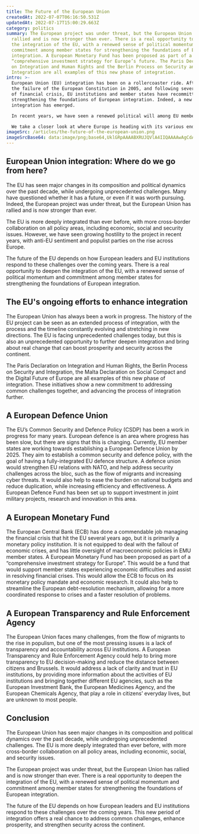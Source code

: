 ```yaml
---
title: The Future of the European Union
createdAt: 2022-07-07T06:16:50.531Z
updatedAt: 2022-07-17T15:00:29.663Z
category: politics
summary: The European project was under threat, but the European Union has
  rallied and is now stronger than ever. There is a real opportunity to deepen
  the integration of the EU, with a renewed sense of political momentum and
  commitment among member states for strengthening the foundations of European
  integration. A European Monetary Fund has been proposed as part of a
  “comprehensive investment strategy for Europe’s future. The Paris Declaration
  on Integration and Human Rights and the Berlin Process on Security and
  Integration are all examples of this new phase of integration.
intro: >-
  European Union (EU) integration has been on a rollercoaster ride. After
  the failure of the European Constitution in 2005, and following several years
  of financial crisis, EU institutions and member states have recommitted to
  strengthening the foundations of European integration. Indeed, a new wave of
  integration has emerged.

  In recent years, we have seen a renewed political will among EU member states to tackle common challenges together and further strengthen the European Union. The Paris Declaration on Integration and Human Rights; the Berlin Process on Security and Integration; the Malta Declaration on Social Compact and the Digital Future of Europe are all examples of this new phase of integration.

  We take a closer look at where Europe is heading with its various endeavours towards greater unity.
imageSrc: /articles/the-future-of-the-european-union.png
imageSrcBase64: data:image/png;base64,UklGRpAAAABXRUJQVlA4IIQAAAAwAgCdASoKAAoAAUAmJbACdAYSqYRASWKwAAD5fIemP+3ml/wbqi2pqrTlygiLIuPsCpTgRrQTFkjnuZ/D/9IfvHRka5T5xTd5/x7In92XfbwNn/xnz/tj+XCh/FPclN+3bUa//OSSXlpw1Ij//pQ5zAQf8nY4f4gT1IE7/ZWaizKkAAA=
---
```


## European Union integration: Where do we go from here?

The EU has seen major changes in its composition and political dynamics over the past decade, while undergoing unprecedented challenges. Many have questioned whether it has a future, or even if it was worth pursuing. Indeed, the European project was under threat, but the European Union has rallied and is now stronger than ever.

The EU is more deeply integrated than ever before, with more cross-border collaboration on all policy areas, including economic, social and security issues. However, we have seen growing hostility to the project in recent years, with anti-EU sentiment and populist parties on the rise across Europe.

The future of the EU depends on how European leaders and EU institutions respond to these challenges over the coming years. There is a real opportunity to deepen the integration of the EU, with a renewed sense of political momentum and commitment among member states for strengthening the foundations of European integration.

## The EU's ongoing efforts to enhance integration

The European Union has always been a work in progress. The history of the EU project can be seen as an extended process of integration, with the process and the timeline constantly evolving and stretching in new directions.
The EU is facing unprecedented challenges today, but this is also an unprecedented opportunity to further deepen integration and bring about real change that can boost prosperity and security across the continent.

The Paris Declaration on Integration and Human Rights, the Berlin Process on Security and Integration, the Malta Declaration on Social Compact and the Digital Future of Europe are all examples of this new phase of integration. These initiatives show a new commitment to addressing common challenges together, and advancing the process of integration further.

## A European Defence Union

The EU’s Common Security and Defence Policy (CSDP) has been a work in progress for many years. European defence is an area where progress has been slow, but there are signs that this is changing.
Currently, EU member states are working towards establishing a European Defence Union by 2025. They aim to establish a common security and defence policy, with the goal of having a fully-integrated EU defence structure.
A defence union would strengthen EU relations with NATO, and help address security challenges across the bloc, such as the flow of migrants and increasing cyber threats. It would also help to ease the burden on national budgets and reduce duplication, while increasing efficiency and effectiveness.
A European Defence Fund has been set up to support investment in joint military projects, research and innovation in this area.

## A European Monetary Fund

The European Central Bank (ECB) has done a commendable job managing the financial crisis that hit the EU several years ago, but it is primarily a monetary policy institution. It is not equipped to deal with the fallout of economic crises, and has little oversight of macroeconomic policies in EMU member states.
A European Monetary Fund has been proposed as part of a “comprehensive investment strategy for Europe”. This would be a fund that would support member states experiencing economic difficulties and assist in resolving financial crises.
This would allow the ECB to focus on its monetary policy mandate and economic research. It could also help to streamline the European debt-resolution mechanism, allowing for a more coordinated response to crises and a faster resolution of problems.

## A European Transparency and Rule Enforcement Agency

The European Union faces many challenges, from the flow of migrants to the rise in populism, but one of the most pressing issues is a lack of transparency and accountability across EU institutions.
A European Transparency and Rule Enforcement Agency could help to bring more transparency to EU decision-making and reduce the distance between citizens and Brussels.
It would address a lack of clarity and trust in EU institutions, by providing more information about the activities of EU institutions and bringing together different EU agencies, such as the European Investment Bank, the European Medicines Agency, and the European Chemicals Agency, that play a role in citizens’ everyday lives, but are unknown to most people.

## Conclusion

The European Union has seen major changes in its composition and political dynamics over the past decade, while undergoing unprecedented challenges. The EU is more deeply integrated than ever before, with more cross-border collaboration on all policy areas, including economic, social, and security issues.

The European project was under threat, but the European Union has rallied and is now stronger than ever. There is a real opportunity to deepen the integration of the EU, with a renewed sense of political momentum and commitment among member states for strengthening the foundations of European integration.

The future of the EU depends on how European leaders and EU institutions respond to these challenges over the coming years. This new period of integration offers a real chance to address common challenges, enhance prosperity, and strengthen security across the continent.

